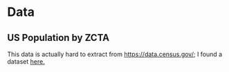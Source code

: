 # Data

## US Population by ZCTA

This data is actually hard to extract from https://data.census.gov/; I found a dataset [here.](https://blog.splitwise.com/2013/09/18/the-2010-us-census-population-by-zip-code-totally-free/)

